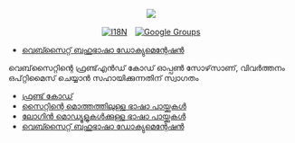 <p align="center"><a href="https://wac.tax"><img src="https://cdn.jsdelivr.net/gh/wactax/img/logo.svg"/></a></p><p align="center"><a href="https://github.com/wactax/wac.tax/blob/main/doc/README.md#readme"><img alt="I18N" src="https://cdn.jsdelivr.net/gh/wactax/img/t.svg"/></a>　<a href="https://groups.google.com/u/2/g/wactax"><img alt="Google Groups" src="https://cdn.jsdelivr.net/gh/wactax/img/g-groups.svg"/></a></p>

* [വെബ്സൈറ്റ് ബഹുഭാഷാ ഡോക്യുമെന്റേഷൻ](https://github.com/xxai-doc)

വെബ്‌സൈറ്റിന്റെ ഫ്രണ്ട്‌എൻഡ് കോഡ് ഓപ്പൺ സോഴ്‌സാണ്, വിവർത്തനം ഒപ്റ്റിമൈസ് ചെയ്യാൻ സഹായിക്കുന്നതിന് സ്വാഗതം

* [ഫ്രണ്ട് കോഡ്](https://github.com/xxai-art/web)
* [സൈറ്റിന്റെ മൊത്തത്തിലുള്ള ഭാഷാ പായ്ക്കുകൾ](https://github.com/xxai-art/web/tree/main/i18n)
* [ലോഗിൻ മൊഡ്യൂളുകൾക്കുള്ള ഭാഷാ പായ്ക്കുകൾ](https://github.com/wacpkg/user/tree/main/ui.i18n)
* [വെബ്സൈറ്റ് ബഹുഭാഷാ ഡോക്യുമെന്റേഷൻ](https://github.com/xxai-doc)
